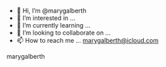- 👋 Hi, I’m @marygalberth
- 👀 I’m interested in ...
- 🌱 I’m currently learning ...
- 💞️ I’m looking to collaborate on ...
- 📫 How to reach me ...
marygalberth@icloud.com
<!---
marygalberth/marygalberth is a ✨ special ✨ repository because its `README.md` (this file) appears on your GitHub profile.
You can click the Preview link to take a look at your changes.
--->
marygalberth
